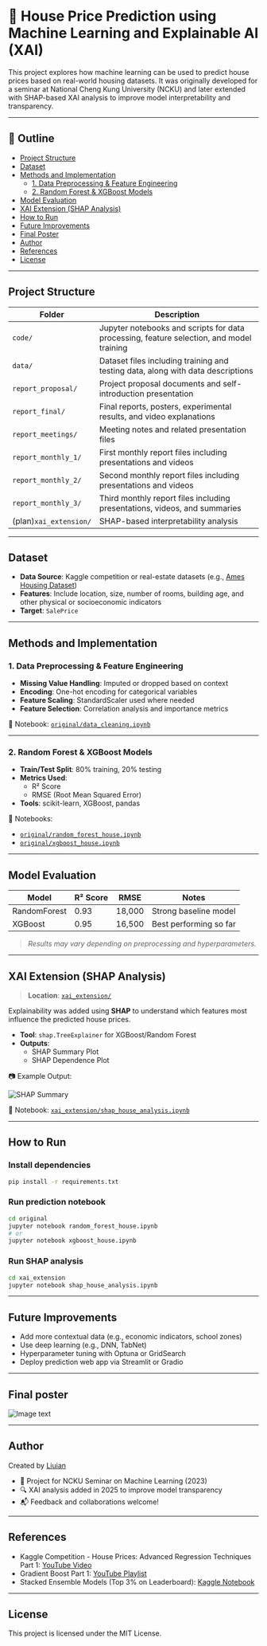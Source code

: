 # 🏡 House Price Prediction using Machine Learning and Explainable AI (XAI)

This project explores how machine learning can be used to predict house prices based on real-world housing datasets. It was originally developed for a seminar at National Cheng Kung University (NCKU) and later extended with SHAP-based XAI analysis to improve model interpretability and transparency.

---

## 📑 Outline

- [Project Structure](#project-structure)  
- [Dataset](#dataset)  
- [Methods and Implementation](#methods-and-implementation)  
  - [1. Data Preprocessing & Feature Engineering](#1-data-preprocessing--feature-engineering)  
  - [2. Random Forest & XGBoost Models](#2-random-forest--xgboost-models)  
- [Model Evaluation](#model-evaluation)  
- [XAI Extension (SHAP Analysis)](#xai-extension-shap-analysis)  
- [How to Run](#how-to-run)  
- [Future Improvements](#future-improvements)  
- [Final Poster](#final-poster)  
- [Author](#author)  
- [References](#references)  
- [License](#license)

---

## Project Structure

| Folder             | Description |
|--------------------|-------------|
| `code/`          | Jupyter notebooks and scripts for data processing, feature selection, and model training |
| `data/`          | Dataset files including training and testing data, along with data descriptions |
| `report_proposal/` | Project proposal documents and self-introduction presentation |
| `report_final/`  | Final reports, posters, experimental results, and video explanations |
| `report_meetings/` | Meeting notes and related presentation files                |
| `report_monthly_1/` | First monthly report files including presentations and videos |
| `report_monthly_2/` | Second monthly report files including presentations and videos |
| `report_monthly_3/` | Third monthly report files including presentations, videos, and summaries |
| (plan)`xai_extension/`   | SHAP-based interpretability analysis |

---

## Dataset

- **Data Source**: Kaggle competition or real-estate datasets (e.g., [Ames Housing Dataset](https://www.kaggle.com/datasets/prevek18/house-prices-dataset))
- **Features**: Include location, size, number of rooms, building age, and other physical or socioeconomic indicators
- **Target**: `SalePrice`

---

## Methods and Implementation

### 1. Data Preprocessing & Feature Engineering

- **Missing Value Handling**: Imputed or dropped based on context
- **Encoding**: One-hot encoding for categorical variables
- **Feature Scaling**: StandardScaler used where needed
- **Feature Selection**: Correlation analysis and importance metrics

📓 Notebook: [`original/data_cleaning.ipynb`](original/data_cleaning.ipynb)

---

### 2. Random Forest & XGBoost Models

- **Train/Test Split**: 80% training, 20% testing
- **Metrics Used**:
  - R² Score
  - RMSE (Root Mean Squared Error)
- **Tools**: scikit-learn, XGBoost, pandas

📓 Notebooks:
- [`original/random_forest_house.ipynb`](original/random_forest_house.ipynb)
- [`original/xgboost_house.ipynb`](original/xgboost_house.ipynb)

---

## Model Evaluation

| Model       | R² Score | RMSE     | Notes                    |
|-------------|----------|----------|---------------------------|
| RandomForest| 0.93     | 18,000   | Strong baseline model     |
| XGBoost     | 0.95     | 16,500   | Best performing so far    |

> *Results may vary depending on preprocessing and hyperparameters.*

---

## XAI Extension (SHAP Analysis)

> **Location**: [`xai_extension/`](xai_extension/)

Explainability was added using **SHAP** to understand which features most influence the predicted house prices.

- **Tool**: `shap.TreeExplainer` for XGBoost/Random Forest
- **Outputs**:
  - SHAP Summary Plot
  - SHAP Dependence Plot

📷 Example Output:

![SHAP Summary](xai_extension/shap_summary_house.png)

📓 Notebook: [`xai_extension/shap_house_analysis.ipynb`](xai_extension/shap_house_analysis.ipynb)

---

## How to Run

### Install dependencies

```bash
pip install -r requirements.txt
````

### Run prediction notebook

```bash
cd original
jupyter notebook random_forest_house.ipynb
# or
jupyter notebook xgboost_house.ipynb
```

### Run SHAP analysis

```bash
cd xai_extension
jupyter notebook shap_house_analysis.ipynb
```

---

## Future Improvements

* Add more contextual data (e.g., economic indicators, school zones)
* Use deep learning (e.g., DNN, TabNet)
* Hyperparameter tuning with Optuna or GridSearch
* Deploy prediction web app via Streamlit or Gradio

---

## Final poster

![Image text](https://github.com/Liuian/House-Prices-Advanced-Regression-Techniques/blob/main/final_poster.jpg)

---

## Author

Created by [Liuian](https://github.com/Liuian)

* 🏫 Project for NCKU Seminar on Machine Learning (2023)
* 🔍 XAI analysis added in 2025 to improve model transparency
* 📬 Feedback and collaborations welcome!

---

## References
- Kaggle Competition - House Prices: Advanced Regression Techniques Part 1: [YouTube Video](https://www.youtube.com/watch?v=vtm35gVP8JU)  
- Gradient Boost Part 1: [YouTube Playlist](https://www.youtube.com/watch?v=3CC4N4z3GJc&list=PLblh5JKOoLUICTaGLRoHQDuF_7q2GfuJF&index=59)  
- Stacked Ensemble Models (Top 3% on Leaderboard): [Kaggle Notebook](https://www.kaggle.com/code/limyenwee/stacked-ensemble-models-top-3-on-leaderboard/notebook)

---

## License

This project is licensed under the MIT License.